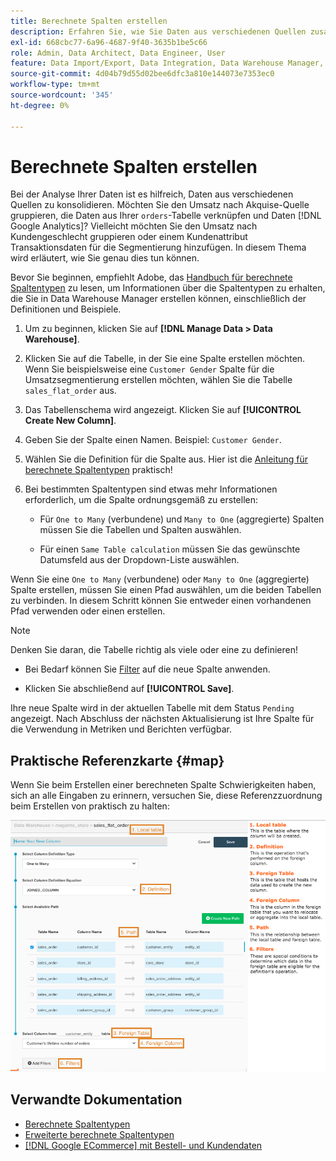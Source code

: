 ```yaml
---
title: Berechnete Spalten erstellen
description: Erfahren Sie, wie Sie Daten aus verschiedenen Quellen zusammenführen.
exl-id: 668cbc77-6a96-4687-9f40-3635b1be5c66
role: Admin, Data Architect, Data Engineer, User
feature: Data Import/Export, Data Integration, Data Warehouse Manager, Commerce Tables
source-git-commit: 4d04b79d55d02bee6dfc3a810e144073e7353ec0
workflow-type: tm+mt
source-wordcount: '345'
ht-degree: 0%

---
```


# Berechnete Spalten erstellen

Bei der Analyse Ihrer Daten ist es hilfreich, Daten aus verschiedenen Quellen zu konsolidieren. Möchten Sie den Umsatz nach Akquise-Quelle gruppieren, die Daten aus Ihrer `orders`-Tabelle verknüpfen und Daten [!DNL Google Analytics]? Vielleicht möchten Sie den Umsatz nach Kundengeschlecht gruppieren oder einem Kundenattribut Transaktionsdaten für die Segmentierung hinzufügen. In diesem Thema wird erläutert, wie Sie genau dies tun können.

Bevor Sie beginnen, empfiehlt Adobe, das [Handbuch für berechnete Spaltentypen](../../data-analyst/data-warehouse-mgr/calc-column-types.md) zu lesen, um Informationen über die Spaltentypen zu erhalten, die Sie in Data Warehouse Manager erstellen können, einschließlich der Definitionen und Beispiele.

1. Um zu beginnen, klicken Sie auf **[!DNL Manage Data > Data Warehouse]**.

1. Klicken Sie auf die Tabelle, in der Sie eine Spalte erstellen möchten. Wenn Sie beispielsweise eine `Customer Gender` Spalte für die Umsatzsegmentierung erstellen möchten, wählen Sie die Tabelle `sales_flat_order` aus.

1. Das Tabellenschema wird angezeigt. Klicken Sie auf **[!UICONTROL Create New Column]**.

1. Geben Sie der Spalte einen Namen. Beispiel: `Customer Gender`.

1. Wählen Sie die Definition für die Spalte aus. Hier ist die [Anleitung für berechnete Spaltentypen](../data-warehouse-mgr/calc-column-types.md) praktisch!

1. Bei bestimmten Spaltentypen sind etwas mehr Informationen erforderlich, um die Spalte ordnungsgemäß zu erstellen:

   * Für `One to Many` (verbundene) und `Many to One` (aggregierte) Spalten müssen Sie die Tabellen und Spalten auswählen.

   * Für einen `Same Table calculation` müssen Sie das gewünschte Datumsfeld aus der Dropdown-Liste auswählen.

Wenn Sie eine `One to Many` (verbundene) oder `Many to One` (aggregierte) Spalte erstellen, müssen Sie einen Pfad auswählen, um die beiden Tabellen zu verbinden. In diesem Schritt können Sie entweder einen vorhandenen Pfad verwenden oder einen erstellen.

>[!NOTE]
>
>Denken Sie daran, die Tabelle richtig als viele oder eine zu definieren!

* Bei Bedarf können Sie [Filter](../../data-user/reports/ess-manage-data-filters.md) auf die neue Spalte anwenden.

* Klicken Sie abschließend auf **[!UICONTROL Save]**.

Ihre neue Spalte wird in der aktuellen Tabelle mit dem Status `Pending` angezeigt. Nach Abschluss der nächsten Aktualisierung ist Ihre Spalte für die Verwendung in Metriken und Berichten verfügbar.

## Praktische Referenzkarte {#map}

Wenn Sie beim Erstellen einer berechneten Spalte Schwierigkeiten haben, sich an alle Eingaben zu erinnern, versuchen Sie, diese Referenzzuordnung beim Erstellen von praktisch zu halten:

![Beispielkonfiguration für berechnete Spalten in Data Warehouse Manager](../../assets/Calculated_Columns_Example.png)

## Verwandte Dokumentation

* [Berechnete Spaltentypen](../data-warehouse-mgr/calc-column-types.md)
* [Erweiterte berechnete Spaltentypen](../data-warehouse-mgr/adv-calc-columns.md)
* [ [!DNL Google ECommerce]  mit Bestell- und Kundendaten](../data-warehouse-mgr/bldg-google-ecomm-dim.md)
